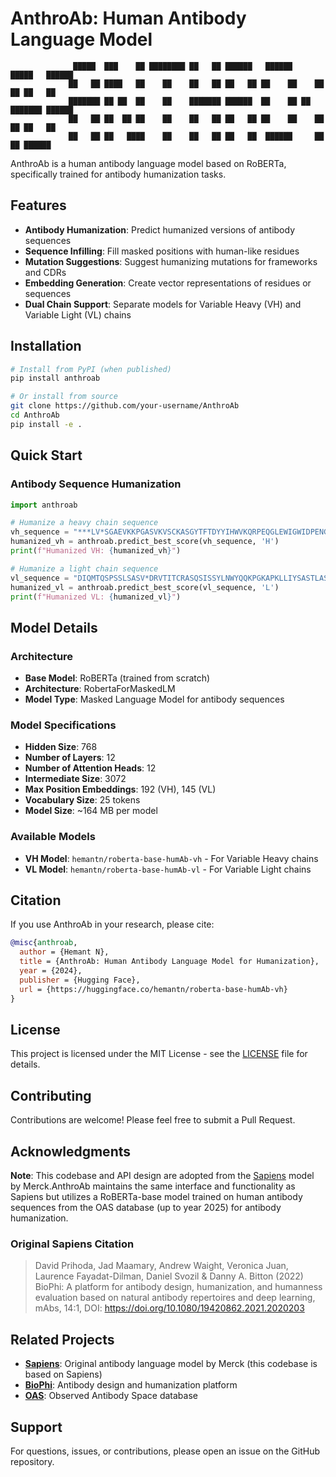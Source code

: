 # AnthroAb: Human Antibody Language Model

```
              █████  ███    ██ ████████ ██   ██ ██████   ██████     █████   ██████  
             ██   ██ ████   ██    ██    ██   ██ ██   ██ ██    ██    ██   ██ ██   ██ 
             ███████ ██ ██  ██    ██    ███████ ██████  ██    ██ ██ ███████ ██████  
             ██   ██ ██  ██ ██    ██    ██   ██ ██   ██ ██    ██    ██   ██ ██   ██ 
             ██   ██ ██   ████    ██    ██   ██ ██   ██  ██████     ██   ██ ██████
```

AnthroAb is a human antibody language model based on RoBERTa, specifically trained for antibody humanization tasks.

## Features

- **Antibody Humanization**: Predict humanized versions of antibody sequences
- **Sequence Infilling**: Fill masked positions with human-like residues
- **Mutation Suggestions**: Suggest humanizing mutations for frameworks and CDRs
- **Embedding Generation**: Create vector representations of residues or sequences
- **Dual Chain Support**: Separate models for Variable Heavy (VH) and Variable Light (VL) chains

## Installation

```bash
# Install from PyPI (when published)
pip install anthroab

# Or install from source
git clone https://github.com/your-username/AnthroAb
cd AnthroAb
pip install -e .
```

## Quick Start

### Antibody Sequence Humanization

```python
import anthroab

# Humanize a heavy chain sequence
vh_sequence = "***LV*SGAEVKKPGASVKVSCKASGYTFTDYYIHWVKQRPEQGLEWIGWIDPENGDTEYAPKFQGKATITADTSSNTAYLQLSSLTSEDTAVYYCARNLGPSFYFDYWGQGTLVTVSS"
humanized_vh = anthroab.predict_best_score(vh_sequence, 'H')
print(f"Humanized VH: {humanized_vh}")

# Humanize a light chain sequence
vl_sequence = "DIQMTQSPSSLSASV*DRVTITCRASQSISSYLNWYQQKPGKAPKLLIYSASTLASGVPSRFSGSGSGTDF*LTISSLQPEDFATYYCQQSYSTPRTFGQGTKVEIK"
humanized_vl = anthroab.predict_best_score(vl_sequence, 'L')
print(f"Humanized VL: {humanized_vl}")
```

## Model Details

### Architecture
- **Base Model**: RoBERTa (trained from scratch)
- **Architecture**: RobertaForMaskedLM
- **Model Type**: Masked Language Model for antibody sequences

### Model Specifications
- **Hidden Size**: 768
- **Number of Layers**: 12
- **Number of Attention Heads**: 12
- **Intermediate Size**: 3072
- **Max Position Embeddings**: 192 (VH), 145 (VL)
- **Vocabulary Size**: 25 tokens
- **Model Size**: ~164 MB per model

### Available Models
- **VH Model**: `hemantn/roberta-base-humAb-vh` - For Variable Heavy chains
- **VL Model**: `hemantn/roberta-base-humAb-vl` - For Variable Light chains



## Citation

If you use AnthroAb in your research, please cite:

```bibtex
@misc{anthroab,
  author = {Hemant N},
  title = {AnthroAb: Human Antibody Language Model for Humanization},
  year = {2024},
  publisher = {Hugging Face},
  url = {https://huggingface.co/hemantn/roberta-base-humAb-vh}
}
```

## License

This project is licensed under the MIT License - see the [LICENSE](LICENSE) file for details.

## Contributing

Contributions are welcome! Please feel free to submit a Pull Request.

## Acknowledgments

**Note**: This codebase and API design are adopted from the [Sapiens](https://github.com/Merck/Sapiens) model by Merck.AnthroAb maintains the same interface and functionality as Sapiens but utilizes a RoBERTa-base model trained on human antibody sequences from the OAS database (up to year 2025) for antibody humanization.

### Original Sapiens Citation
> David Prihoda, Jad Maamary, Andrew Waight, Veronica Juan, Laurence Fayadat-Dilman, Daniel Svozil & Danny A. Bitton (2022) 
> BioPhi: A platform for antibody design, humanization, and humanness evaluation based on natural antibody repertoires and deep learning, mAbs, 14:1, DOI: https://doi.org/10.1080/19420862.2021.2020203

## Related Projects

- **[Sapiens](https://github.com/Merck/Sapiens)**: Original antibody language model by Merck (this codebase is based on Sapiens)
- **[BioPhi](https://github.com/Merck/BioPhi)**: Antibody design and humanization platform
- **[OAS](https://opig.stats.ox.ac.uk/webapps/oas/)**: Observed Antibody Space database

## Support

For questions, issues, or contributions, please open an issue on the GitHub repository. 